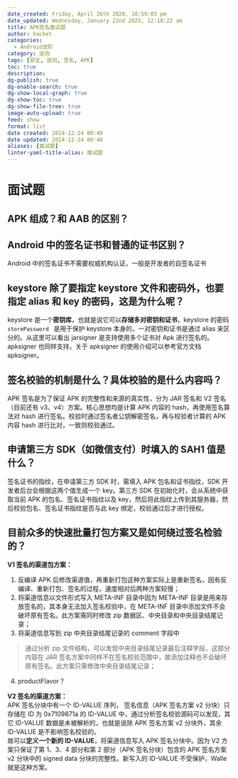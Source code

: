 ```yaml
---
date_created: Friday, April 26th 2020, 10:59:03 pm
date_updated: Wednesday, January 22nd 2025, 12:18:22 am
title: APK签名面试题
author: hacket
categories:
  - Android进阶
category: 逆向
tags: [安全, 逆向, 签名, APK]
toc: true
description: 
dg-publish: true
dg-enable-search: true
dg-show-local-graph: true
dg-show-toc: true
dg-show-file-tree: true
image-auto-upload: true
feed: show
format: list
date created: 2024-12-24 00:40
date updated: 2024-12-24 00:40
aliases: [面试题]
linter-yaml-title-alias: 面试题
---
```


# 面试题

## APK 组成？和 AAB 的区别？

## Android 中的签名证书和普通的证书区别？

Android 中的签名证书不需要权威机构认证，一般是开发者的自签名证书

## keystore 除了要指定 keystore 文件和密码外，也要指定 alias 和 key 的密码，这是为什么呢？

keystore 是一个**密钥库**，也就是说它可以**存储多对密钥和证书**，keystore 的密码 ` storePassword  ` 是用于保护 keystore 本身的，一对密钥和证书是通过 alias 来区分的。从这里可以看出 jarsigner 是支持使用多个证书对 Apk 进行签名的。apksigner 也同样支持，关于 apksigner 的使用介绍可以参考官方文档 apksigner。

## 签名校验的机制是什么？具体校验的是什么内容吗？

APK 签名是为了保证 APK 的完整性和来源的真实性，分为 JAR 签名和 V2 签名（目前还有 v3、v4）方案。核心思想均是计算 APK 内容的 hash，再使用签名算法对 hash 进行签名。校验时通过签名者公钥解密签名，再与校验者计算的 APK 内容 hash 进行比对，一致则校验通过。

## 申请第三方 SDK（如微信支付）时填入的 SAH1 值是什么？

签名证书的指纹，在申请第三方 SDK 时，需填入 APK 包名和证书指纹，SDK 开发者后台会根据这两个值生成一个 key。第三方 SDK 在初始化时，会从系统中获取当前 APK 的包名、签名证书指纹以及 key，然后将此指纹上传到其服务器，然后校验包名、签名证书指纹是否与此 key 绑定，校验通过后才进行授权。

## 目前众多的快速批量打包方案又是如何绕过签名检验的？

**V1 签名的渠道包方案：**

1. 反编译 APK 后修改渠道值，再重新打包这种方案实际上是重新签名，因有反编译、重新打包、签名的过程，速度相对后两种方案较慢；
2. 将渠道信息以文件形式写入 META-INF 目录中因为 META-INF 目录是用来存放签名的，其本身无法加入签名校验中，在 META-INF 目录中添加文件不会破坏原有签名。此方案需同时修改 zip 数据区、中央目录和中央目录结尾记录；
3. 将渠道信息写到 zip 中央目录结尾记录的 comment 字段中

> 通过分析 zip 文件结构，可以发现中央目录结尾记录最后注释字段，这部分内容在 JAR 签名方案中同样不在签名校验范围中，故添加注释也不会破坏原有签名。此方案只需修改中央目录结尾记录；

4. productFlavor？

**V2 签名的渠道方案：**<br />APK 签名分块中有一个 ID-VALUE 序列， 签名信息（APK 签名方案 v2 分块）只存储在 ID 为 0x7109871a 的 ID-VALUE 中，通过分析签名校验源码可以发现，其它 ID-VALUE 数据是未被解析的，也就是说除 APK 签名方案 v2 分块外，其余 ID-VALUE 是不影响签名校验的。<br />故可以**定义一个新的 ID-VALUE**，将渠道信息写入 APK 签名分块中。因为 V2 方案只保证了第 1、3、4 部分和第 2 部分（APK 签名分块）包含的 APK 签名方案 v2 分块中的 signed data 分块的完整性。新写入的 ID-VALUE 不受保护，Walle 就是这种方案。
